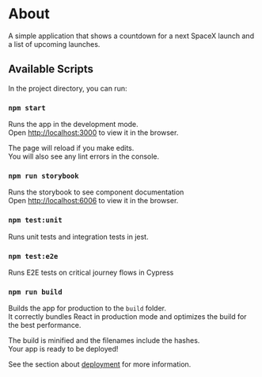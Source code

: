 # About

A simple application that shows a countdown for a next SpaceX launch and a list of upcoming launches.

## Available Scripts

In the project directory, you can run:

### `npm start`

Runs the app in the development mode.\
Open [http://localhost:3000](http://localhost:3000) to view it in the browser.

The page will reload if you make edits.\
You will also see any lint errors in the console.

### `npm run storybook`

Runs the storybook to see component documentation\
Open [http://localhost:6006](http://localhost:6006) to view it in the browser.

### `npm test:unit`

Runs unit tests and integration tests in jest.

### `npm test:e2e`

Runs E2E tests on critical journey flows in Cypress

### `npm run build`

Builds the app for production to the `build` folder.\
It correctly bundles React in production mode and optimizes the build for the best performance.

The build is minified and the filenames include the hashes.\
Your app is ready to be deployed!

See the section about [deployment](https://facebook.github.io/create-react-app/docs/deployment) for more information.
